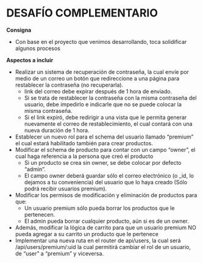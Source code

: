 # **DESAFÍO COMPLEMENTARIO**

**Consigna**
- Con base en el proyecto que venimos desarrollando, toca solidificar algunos procesos

**Aspectos a incluir**
- Realizar un sistema de recuperación de contraseña, la cual envíe por medio de un correo un botón que redireccione a una página para restablecer la contraseña (no recuperarla).
  - link del correo debe expirar después de 1 hora de enviado.
  - Si se trata de restablecer la contraseña con la misma contraseña del usuario, debe impedirlo e indicarle que no se puede colocar la misma contraseña.
  - Si el link expiró, debe redirigir a una vista que le permita generar nuevamente el correo de restablecimiento, el cual contará con una nueva duración de 1 hora.
- Establecer un nuevo rol para el schema del usuario llamado “premium” el cual estará habilitado también para crear productos.
- Modificar el schema de producto para contar con un campo “owner”, el cual haga referencia a la persona que creó el producto
    - Si un producto se crea sin owner, se debe colocar por defecto “admin”.
    - El campo owner deberá guardar sólo el correo electrónico (o _id, lo dejamos a tu conveniencia) del usuario que lo haya creado (Sólo podrá recibir usuarios premium).
- Modificar los permisos de modificación y eliminación de productos para que:
    - Un usuario premium sólo pueda borrar los productos que le pertenecen.
    - El admin pueda borrar cualquier producto, aún si es de un owner.
- Además, modificar la lógica de carrito para que un usuario premium NO pueda agregar a su carrito un producto que le pertenece
- Implementar una nueva ruta en el router de api/users, la cual será /api/users/premium/:uid  la cual permitirá cambiar el rol de un usuario, de “user” a “premium” y viceversa.